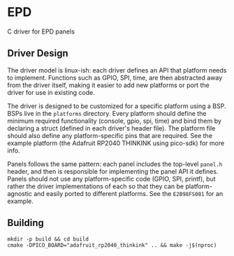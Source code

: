 # EPD
C driver for EPD panels

## Driver Design
The driver model is linux-ish: each driver defines an API that platform needs to implement. Functions such as GPIO, SPI, time, are then abstracted away from the driver itself, making it easier to add new platforms or port the driver for use in existing code.

The driver is designed to be customized for a specific platform using a BSP. BSPs live in the `platforms` directory. Every platform should define the minimum required functionality (console, gpio, spi, time) and bind them by declaring a struct (defined in each driver's header file). The platform file should also define any platform-specific pins that are required. See the example platform (the Adafruit RP2040 THINKINK using pico-sdk) for more info.

Panels follows the same pattern: each panel includes the top-level `panel.h` header, and then is responsible for implementing the panel API it defines. Panels should not use any platform-specific code (GPIO, SPI, printf), but rather the driver implementations of each so that they can be platform-agnostic and easily ported to different platforms. See the `E2B98FS081` for an example.

## Building
```
mkdir -p build && cd build
cmake -DPICO_BOARD="adafruit_rp2040_thinkink" .. && make -j$(nproc)
```
